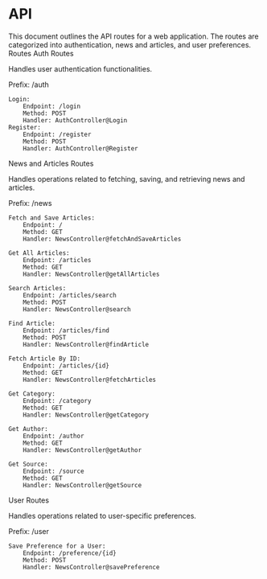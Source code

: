 # API

This document outlines the API routes for a web application. The routes are categorized into authentication, news and articles, and user preferences.
Routes
Auth Routes

Handles user authentication functionalities.

Prefix: /auth

    Login:
        Endpoint: /login
        Method: POST
        Handler: AuthController@Login
    Register:
        Endpoint: /register
        Method: POST
        Handler: AuthController@Register

News and Articles Routes

Handles operations related to fetching, saving, and retrieving news and articles.

Prefix: /news

    Fetch and Save Articles:
        Endpoint: /
        Method: GET
        Handler: NewsController@fetchAndSaveArticles

    Get All Articles:
        Endpoint: /articles
        Method: GET
        Handler: NewsController@getAllArticles

    Search Articles:
        Endpoint: /articles/search
        Method: POST
        Handler: NewsController@search

    Find Article:
        Endpoint: /articles/find
        Method: POST
        Handler: NewsController@findArticle

    Fetch Article By ID:
        Endpoint: /articles/{id}
        Method: GET
        Handler: NewsController@fetchArticles

    Get Category:
        Endpoint: /category
        Method: GET
        Handler: NewsController@getCategory

    Get Author:
        Endpoint: /author
        Method: GET
        Handler: NewsController@getAuthor

    Get Source:
        Endpoint: /source
        Method: GET
        Handler: NewsController@getSource

User Routes

Handles operations related to user-specific preferences.

Prefix: /user

    Save Preference for a User:
        Endpoint: /preference/{id}
        Method: POST
        Handler: NewsController@savePreference



